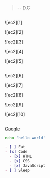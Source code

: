 #

>
>
> -- D.C

##

![ec2][1]

![ec2][2]

![ec2][3]

![ec2][4]

![ec2][5]

##



![ec2][6]

![ec2][7]

![ec2][8]

![ec2][9]

![ec2][10]



##





[Google](http://www.google.com/)

```bash
echo 'hello world'
```



```markdown
- [ ] Eat
- [x] Code
  - [x] HTML
  - [x] CSS
  - [x] JavaScript
- [ ] Sleep
```
